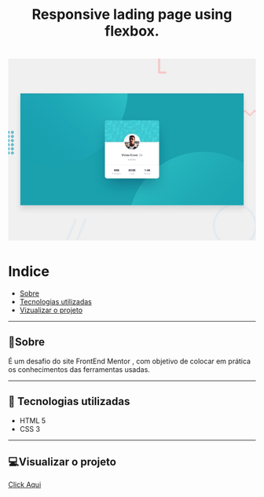 <h1 align="center">
Responsive lading page using flexbox.
</h1>

<h1 align="center">
<img src="./images/desktop-preview.jpg" >
</h1>

# Indice
- [Sobre](#-sobre)
- [Tecnologias utilizadas](#-tecnologias-utilizadas)
- [Vizualizar o projeto](#-visualizar-o-projeto)
 
 ---
## 📃Sobre 

É um desafio do site FrontEnd Mentor , com objetivo de colocar em prática os conhecimentos das ferramentas usadas.

---
## 🚀 Tecnologias utilizadas

- HTML 5 
- CSS 3

---
## 💻Visualizar o projeto
[Click Aqui](https://brunomartinz.github.io/profile-card/)





